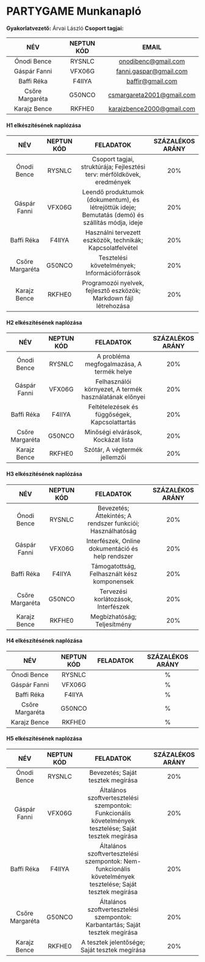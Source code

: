 # PARTYGAME Munkanapló

**Gyakorlatvezető:** Árvai László
**Csoport tagjai:**

|NÉV|NEPTUN KÓD|EMAIL|
| :-: | :-: | :-: |
|Ónodi Bence|RYSNLC|onodibenc@gmail.com|
|Gáspár Fanni|VFX06G|fanni.gaspar@gmail.com|
|Baffi Réka|F4IIYA|baffir@gmail.com|
|Csőre Margaréta|G50NCO|csmargareta2001@gmail.com|
|Karajz Bence|RKFHE0|karajzbence2000@gmail.com|

#### H1 elkészítésének naplózása
|NÉV|NEPTUN KÓD|FELADATOK|SZÁZALÉKOS ARÁNY|
| :-: | :-: | :-: | :-: |
|Ónodi Bence|RYSNLC|Csoport tagjai, struktúrája; Fejlesztési terv: mérföldkövek, eredmények|20%|
|Gáspár Fanni|VFX06G|Leendő produktumok (dokumentum), és létrejöttük ideje; Bemutatás (demó) és szállítás módja, ideje|20%|
|Baffi Réka|F4IIYA|Használni tervezett eszközök, technikák; Kapcsolatfelvétel|20%|
|Csőre Margaréta|G50NCO|Tesztelési követelmények; Információforrások|20%|
|Karajz Bence|RKFHE0|Programozói nyelvek, fejlesztő eszközök; Markdown fájl létrehozása|20%|

#### H2 elkészítésének naplózása
|NÉV|NEPTUN KÓD|FELADATOK|SZÁZALÉKOS ARÁNY|
| :-: | :-: | :-: | :-: |
|Ónodi Bence|RYSNLC|A probléma megfogalmazása, A termék helye|20%|
|Gáspár Fanni|VFX06G|Felhasználói környezet, A termék használatának előnyei|20%|
|Baffi Réka|F4IIYA|Feltételezések és függőségek, Kapcsolattartás|20%|
|Csőre Margaréta|G50NCO|Minőségi elvárások, Kockázat lista|20%|
|Karajz Bence|RKFHE0|Szótár, A végtermék jellemzői|20%|

#### H3 elkészítésének naplózása
|NÉV|NEPTUN KÓD|FELADATOK|SZÁZALÉKOS ARÁNY|
| :-: | :-: | :-: | :-: |
|Ónodi Bence|RYSNLC|Bevezetés; Áttekintés; A rendszer funkciói; Használhatóság|20%|
|Gáspár Fanni|VFX06G|Interfészek, Online dokumentáció és help rendszer|20%|
|Baffi Réka|F4IIYA|Támogatottság, Felhasznált kész komponensek|20%|
|Csőre Margaréta|G50NCO|Tervezési korlátozások, Interfészek|20%|
|Karajz Bence|RKFHE0|Megbízhatóság; Teljesítmény|20%|

#### H4 elkészítésének naplózása
|NÉV|NEPTUN KÓD|FELADATOK|SZÁZALÉKOS ARÁNY|
| :-: | :-: | :-: | :-: |
|Ónodi Bence|RYSNLC||%|
|Gáspár Fanni|VFX06G||%|
|Baffi Réka|F4IIYA||%|
|Csőre Margaréta|G50NCO||%|
|Karajz Bence|RKFHE0||%|

#### H5 elkészítésének naplózása
|NÉV|NEPTUN KÓD|FELADATOK|SZÁZALÉKOS ARÁNY|
| :-: | :-: | :-: | :-: |
|Ónodi Bence|RYSNLC|Bevezetés; Saját tesztek megírása|20%|
|Gáspár Fanni|VFX06G|Általános szoftvertesztelési szempontok: Funkcionális követelmények tesztelése; Saját tesztek megírása|20%|
|Baffi Réka|F4IIYA|Általános szoftvertesztelési szempontok: Nem-funkcionális követelmények tesztelése; Saját tesztek megírása|20%|
|Csőre Margaréta|G50NCO|Általános szoftvertesztelési szempontok: Karbantartás; Saját tesztek megírása|20%|
|Karajz Bence|RKFHE0|A tesztek jelentősége; Saját tesztek megírása|20%|
